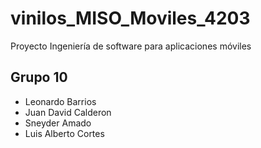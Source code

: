 # vinilos_MISO_Moviles_4203
Proyecto Ingeniería de software para aplicaciones móviles


## Grupo 10
- Leonardo Barrios 
- Juan David Calderon 
- Sneyder Amado 
- Luis Alberto Cortes
